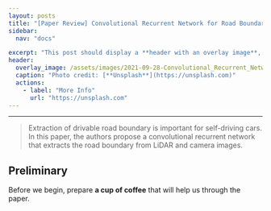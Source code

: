 ```yaml
---
layout: posts
title: "[Paper Review] Convolutional Recurrent Network for Road Boundary Extraction"
sidebar:
  nav: "docs"

excerpt: "This post should display a **header with an overlay image**, if the theme supports it."
header:
  overlay_image: /assets/images/2021-09-28-Convolutional_Recurrent_Network_for_Road_Boundary_Extraction/header.PNG
  caption: "Photo credit: [**Unsplash**](https://unsplash.com)"
  actions:
    - label: "More Info"
      url: "https://unsplash.com"
---
```


---
> Extraction of drivable road boundary is important for self-driving cars. In this paper, the authors propose a convolutional recurrent network that extracts the road boundary from LiDAR and camera images.

## Preliminary
Before we begin, prepare **a cup of coffee** that will help us through the paper.